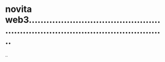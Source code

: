 # novita web3....................................................................................................
..
